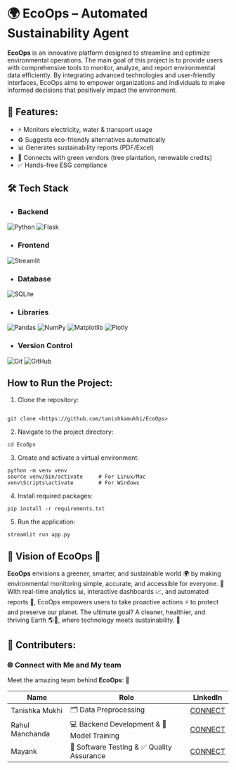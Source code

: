 # 🌍 EcoOps – Automated Sustainability Agent

**EcoOps** is an innovative platform designed to streamline and optimize environmental operations. The main goal of this project is to provide users with comprehensive tools to monitor, analyze, and report environmental data efficiently. By integrating advanced technologies and user-friendly interfaces, EcoOps aims to empower organizations and individuals to make informed decisions that positively impact the environment.

## 🚀 Features:
- ⚡ Monitors electricity, water & transport usage  
- ♻️ Suggests eco-friendly alternatives automatically  
- 📊 Generates sustainability reports (PDF/Excel)  
- 🌱 Connects with green vendors (tree plantation, renewable credits)  
- ✅ Hands-free ESG compliance  


## 🛠️ Tech Stack

- ### Backend  
![Python](https://img.shields.io/badge/Python-3776AB?style=for-the-badge&logo=python&logoColor=white) ![Flask](https://img.shields.io/badge/Flask-000000?style=for-the-badge&logo=flask&logoColor=white)
- ### Frontend  
![Streamlit](https://img.shields.io/badge/Streamlit-FF4B4B?style=for-the-badge&logo=streamlit&logoColor=white)
- ### Database  
![SQLite](https://img.shields.io/badge/SQLite-003B57?style=for-the-badge&logo=sqlite&logoColor=white)  
- ### Libraries  
![Pandas](https://img.shields.io/badge/Pandas-150458?style=for-the-badge&logo=pandas&logoColor=white)  ![NumPy](https://img.shields.io/badge/NumPy-013243?style=for-the-badge&logo=numpy&logoColor=white)  ![Matplotlib](https://img.shields.io/badge/Matplotlib-11557C?style=for-the-badge&logo=plotly&logoColor=white)  ![Plotly](https://img.shields.io/badge/Plotly-3F4F75?style=for-the-badge&logo=plotly&logoColor=white)
- ### Version Control  
![Git](https://img.shields.io/badge/Git-F05032?style=for-the-badge&logo=git&logoColor=white)  ![GitHub](https://img.shields.io/badge/GitHub-181717?style=for-the-badge&logo=github&logoColor=white)


## How to Run the Project:
1) Clone the repository:
```

git clone <https://github.com/tanishkamukhi/EcoOps>
```

2) Navigate to the project directory:
```
cd EcoOps
```

3) Create and activate a virtual environment:
```
python -m venv venv
source venv/bin/activate     # For Linux/Mac
venv\Scripts\activate        # For Windows
```

4) Install required packages:
```
pip install -r requirements.txt
```

5) Run the application:
```
streamlit run app.py
```
## 🌱 Vision of EcoOps 🌱

**EcoOps**  envisions a greener, smarter, and sustainable world 🌍 by making environmental monitoring simple, accurate, and accessible for everyone. 🌿
With real-time analytics 📊, interactive dashboards 📈, and automated reports 📝, EcoOps empowers users to take proactive actions ⚡ to protect and preserve our planet. The ultimate goal? A cleaner, healthier, and thriving Earth 🌎💚, where technology meets sustainability. 🌟

## 🤝 Contributers: 

### 🌐 Connect with Me and My team
Meet the amazing team behind **EcoOps**: 🚀

| Name            | Role                                       | LinkedIn     |
| --------------- | ------------------------------------------ | ------------ |
| Tanishka Mukhi  |  🗂 Data Preprocessing    | [CONNECT](https://www.linkedin.com/in/tanishka-mukhi09/) |
| Rahul Manchanda | 💻 Backend Development & 🤖 Model Training| [CONNECT](https://www.linkedin.com/in/rahul-manchanda-3959b120a/) |
| Mayank          | 🧪 Software Testing & ✅ Quality Assurance| [CONNECT](https://www.linkedin.com/in/mayank-bodgujar-b89497319/) |
